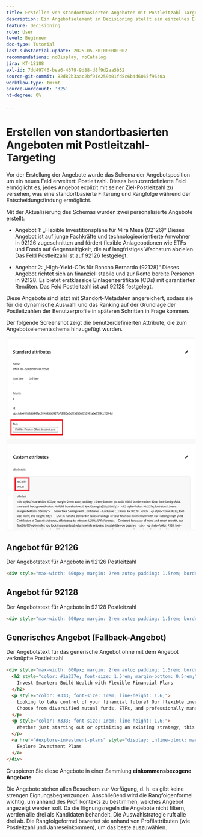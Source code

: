 ```yaml
---
title: Erstellen von standortbasierten Angeboten mit Postleitzahl-Targeting
description: Ein Angebotselement in Decisioning stellt ein einzelnes Element personalisierter Inhalte dar, z. B. eine Nachricht, ein Bild, eine Promotion oder eine Empfehlung, die einem Benutzer auf der Grundlage definierter Regeln und Bedingungen bereitgestellt werden können.
feature: Decisioning
role: User
level: Beginner
doc-type: Tutorial
last-substantial-update: 2025-05-30T00:00:00Z
recommendations: noDisplay, noCatalog
jira: KT-18188
exl-id: 7dd49746-bea6-4679-9d88-d8f9d2aa5b52
source-git-commit: 82d82b3aac2bf91e259b01fd8c6b4d6065f9640a
workflow-type: tm+mt
source-wordcount: '325'
ht-degree: 0%

---
```


# Erstellen von standortbasierten Angeboten mit Postleitzahl-Targeting

Vor der Erstellung der Angebote wurde das Schema der Angebotsposition um ein neues Feld erweitert: Postleitzahl. Dieses benutzerdefinierte Feld ermöglicht es, jedes Angebot explizit mit seiner Ziel-Postleitzahl zu versehen, was eine standortbasierte Filterung und Rangfolge während der Entscheidungsfindung ermöglicht.

Mit der Aktualisierung des Schemas wurden zwei personalisierte Angebote erstellt:

* Angebot 1: „Flexible Investitionspläne für Mira Mesa (92126)“
Dieses Angebot ist auf junge Fachkräfte und technologieorientierte Anwohner in 92126 zugeschnitten und fördert flexible Anlageoptionen wie ETFs und Fonds auf Gegenseitigkeit, die auf langfristiges Wachstum abzielen. Das Feld Postleitzahl ist auf 92126 festgelegt.

* Angebot 2: „High-Yield-CDs für Rancho Bernardo (92128)“
Dieses Angebot richtet sich an finanziell stabile und zur Rente bereite Personen in 92128. Es bietet erstklassige Einlagenzertifikate (CDs) mit garantierten Renditen. Das Feld Postleitzahl ist auf 92128 festgelegt.

Diese Angebote sind jetzt mit Standort-Metadaten angereichert, sodass sie für die dynamische Auswahl und das Ranking auf der Grundlage der Postleitzahlen der Benutzerprofile in späteren Schritten in Frage kommen.

Der folgende Screenshot zeigt die benutzerdefinierten Attribute, die zum Angebotselementschema hinzugefügt wurden.

![offers-meta-data](assets/offers-meta-data.png)


## Angebot für 92126

Der Angebotstext für Angebote in 92126 Postleitzahl

```html
<div style="max-width: 600px; margin: 2rem auto; padding: 1.5rem; border: 1px solid #ddd; border-radius: 12px; font-family: Arial, sans-serif; background-color: #f9f9f9; box-shadow: 0 4px 12px rgba(0,0,0,0.05);">   <h2 style="color: #1a237e; font-size: 1.5rem; margin-bottom: 0.5rem;">     Boost Your Financial Game with Smart Investment Options   </h2>   <p style="color: #333; font-size: 1rem; line-height: 1.6;">     In Mira Mesa (92126), ambition meets opportunity. Whether you're building wealth or just getting started, our     <strong>diversified investment plans</strong> — including <strong>tech-focused ETFs</strong> and     <strong>flexible mutual funds</strong> — are designed to grow with your goals.   </p>   <p style="color: #333; font-size: 1rem; line-height: 1.6;">     Enjoy expert guidance, low fees, and strategies built for busy professionals who want more from their money — without the hassle.   </p>   <a href="#start-investing" style="display: inline-block; margin-top: 1rem; background-color: #1a73e8; color: white; padding: 0.75rem 1.25rem; border-radius: 8px; text-decoration: none; font-weight: bold;">     Start Investing Smarter   </a> </div>
```


## Angebot für 92128

Der Angebotstext für Angebote in 92128 Postleitzahl

```html
<div style="max-width: 600px; margin: 2rem auto; padding: 1.5rem; border: 1px solid #ddd; border-radius: 12px; font-family: Arial, sans-serif; background-color: #fdfdfd; box-shadow: 0 4px 12px rgba(0,0,0,0.05);">   <h2 style="color: #1a237e; font-size: 1.5rem; margin-bottom: 0.5rem;">     Grow Your Savings with Confidence – Exclusive CD Rates for 92128   </h2>   <p style="color: #333; font-size: 1rem; line-height: 1.6;">     Live in Rancho Bernardo? Take advantage of your financial momentum with our <strong>high-yield Certificates of Deposit</strong>, offering up to <strong>5.25% APY</strong>.     Designed for peace of mind and smart growth, our flexible CD options let you lock in guaranteed returns while enjoying the stability you deserve.   </p>   <p style="color: #333; font-size: 1rem; line-height: 1.6;">     Whether you're planning retirement or simply securing your future, this offer is tailored for residents like you.   </p>   <a href="#explore-cd-options" style="display: inline-block; margin-top: 1rem; background-color: #1a73e8; color: white; padding: 0.75rem 1.25rem; border-radius: 8px; text-decoration: none; font-weight: bold;">     Explore CD Options   </a> </div>
```

## Generisches Angebot (Fallback-Angebot)

Der Angebotstext für das generische Angebot ohne mit dem Angebot verknüpfte Postleitzahl

```html
<div style="max-width: 600px; margin: 2rem auto; padding: 1.5rem; border: 1px solid #ddd; border-radius: 12px; font-family: Arial, sans-serif; background-color: #ffffff; box-shadow: 0 4px 12px rgba(0,0,0,0.05);">
  <h2 style="color: #1a237e; font-size: 1.5rem; margin-bottom: 0.5rem;">
    Invest Smarter: Build Wealth with Flexible Financial Plans
  </h2>
  <p style="color: #333; font-size: 1rem; line-height: 1.6;">
    Looking to take control of your financial future? Our flexible investment solutions are designed to meet a wide range of goals — from growing savings to planning for retirement.
    Choose from diversified mutual funds, ETFs, and professionally managed portfolios, all with expert guidance and minimal hassle.
  </p>
  <p style="color: #333; font-size: 1rem; line-height: 1.6;">
    Whether just starting out or optimizing an existing strategy, this offer provides the tools to invest with confidence — no matter where you live.
  </p>
  <a href="#explore-investment-plans" style="display: inline-block; margin-top: 1rem; background-color: #1a73e8; color: white; padding: 0.75rem 1.25rem; border-radius: 8px; text-decoration: none; font-weight: bold;">
    Explore Investment Plans
  </a>
</div>
```

Gruppieren Sie diese Angebote in einer Sammlung **einkommensbezogene Angebote**

Die Angebote stehen allen Besuchern zur Verfügung, d. h. es gibt keine strengen Eignungsbegrenzungen. Anschließend wird die Rangfolgenformel wichtig, um anhand des Profilkontexts zu bestimmen, welches Angebot angezeigt werden soll.
Da die Eignungsregeln die Angebote nicht filtern, werden alle drei als Kandidaten behandelt.
Die Auswahlstrategie ruft alle drei ab.
Die Rangfolgeformel bewertet sie anhand von Profilattributen (wie Postleitzahl und Jahreseinkommen), um das beste auszuwählen.
